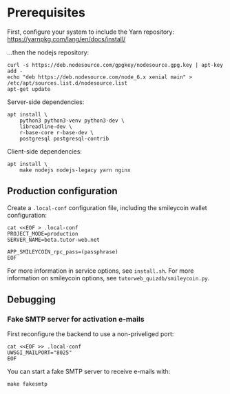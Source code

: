 # Prerequisites
First, configure your system to include the Yarn repository: https://yarnpkg.com/lang/en/docs/install/

...then the nodejs repository:

```
curl -s https://deb.nodesource.com/gpgkey/nodesource.gpg.key | apt-key add -
echo "deb https://deb.nodesource.com/node_6.x xenial main" > /etc/apt/sources.list.d/nodesource.list
apt-get update
```

Server-side dependencies:

```
apt install \
    python3 python3-venv python3-dev \
    libreadline-dev \
    r-base-core r-base-dev \
    postgresql postgresql-contrib
```

Client-side dependencies:

```
apt install \
    make nodejs nodejs-legacy yarn nginx
```

## Production configuration

Create a ``.local-conf`` configuration file, including the smileycoin wallet configuration:

    cat <<EOF > .local-conf
    PROJECT_MODE=production
    SERVER_NAME=beta.tutor-web.net

    APP_SMILEYCOIN_rpc_pass=(passphrase)
    EOF

For more information in service options, see ``install.sh``. For more information on
smileycoin options, see ``tutorweb_quizdb/smileycoin.py``.

## Debugging

### Fake SMTP server for activation e-mails

First reconfigure the backend to use a non-priveliged port:

    cat <<EOF >> .local-conf
    UWSGI_MAILPORT="8025"
    EOF

You can start a fake SMTP server to receive e-mails with:

    make fakesmtp
